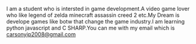 I am a student who is intersted in game development.A video game lover who like legend of zelda minecraft assassin creed 2 etc.My Dream is develope games like botw that change the game industry.I am learning python javascript and C SHARP.You can  me with my email which is carsonyip2008@gmail.com 
<!---
programmingsinistea/programmingsinistea is a ✨ special ✨ repository because its `README.md` (this file) appears on your GitHub profile.
You can click the Preview link to take a look at your changes.
--->
